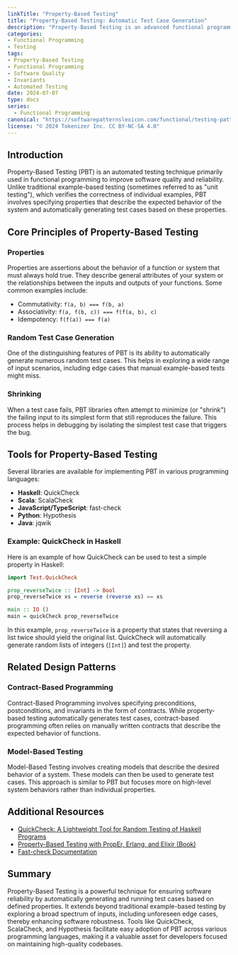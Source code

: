 ```yaml
---
linkTitle: "Property-Based Testing"
title: "Property-Based Testing: Automatic Test Case Generation"
description: "Property-Based Testing is an advanced functional programming technique that generates test cases based on invariants or properties that should always be true for the software being tested."
categories:
- Functional Programming
- Testing
tags:
- Property-Based Testing
- Functional Programming
- Software Quality
- Invariants
- Automated Testing
date: 2024-07-07
type: docs
series:
  - Functional Programming
canonical: "https://softwarepatternslexicon.com/functional/testing-patterns/testing-strategies/property-based-testing"
license: "© 2024 Tokenizer Inc. CC BY-NC-SA 4.0"
---
```



## Introduction

Property-Based Testing (PBT) is an automated testing technique primarily used in functional programming to improve software quality and reliability. Unlike traditional example-based testing (sometimes referred to as "unit testing"), which verifies the correctness of individual examples, PBT involves specifying properties that describe the expected behavior of the system and automatically generating test cases based on these properties.

## Core Principles of Property-Based Testing

### Properties

Properties are assertions about the behavior of a function or system that must always hold true. They describe general attributes of your system or the relationships between the inputs and outputs of your functions. Some common examples include:
- Commutativity: `f(a, b) === f(b, a)`
- Associativity: `f(a, f(b, c)) === f(f(a, b), c)`
- Idempotency: `f(f(a)) === f(a)`

### Random Test Case Generation

One of the distinguishing features of PBT is its ability to automatically generate numerous random test cases. This helps in exploring a wide range of input scenarios, including edge cases that manual example-based tests might miss.

### Shrinking

When a test case fails, PBT libraries often attempt to minimize (or "shrink") the failing input to its simplest form that still reproduces the failure. This process helps in debugging by isolating the simplest test case that triggers the bug.

## Tools for Property-Based Testing

Several libraries are available for implementing PBT in various programming languages:

- **Haskell**: QuickCheck
- **Scala**: ScalaCheck
- **JavaScript/TypeScript**: fast-check
- **Python**: Hypothesis
- **Java**: jqwik

### Example: QuickCheck in Haskell

Here is an example of how QuickCheck can be used to test a simple property in Haskell:

```haskell
import Test.QuickCheck

prop_reverseTwice :: [Int] -> Bool
prop_reverseTwice xs = reverse (reverse xs) == xs

main :: IO ()
main = quickCheck prop_reverseTwice
```

In this example, `prop_reverseTwice` is a property that states that reversing a list twice should yield the original list. QuickCheck will automatically generate random lists of integers (`[Int]`) and test the property.

## Related Design Patterns

### Contract-Based Programming

Contract-Based Programming involves specifying preconditions, postconditions, and invariants in the form of contracts. While property-based testing automatically generates test cases, contract-based programming often relies on manually written contracts that describe the expected behavior of functions.

### Model-Based Testing

Model-Based Testing involves creating models that describe the desired behavior of a system. These models can then be used to generate test cases. This approach is similar to PBT but focuses more on high-level system behaviors rather than individual properties.

## Additional Resources

- [QuickCheck: A Lightweight Tool for Random Testing of Haskell Programs](https://dl.acm.org/doi/10.1145/266635.266643)
- [Property-Based Testing with PropEr, Erlang, and Elixir (Book)](http://propertesting.com/)
- [Fast-check Documentation](https://dubzzz.github.io/fast-check.github.com/)

## Summary

Property-Based Testing is a powerful technique for ensuring software reliability by automatically generating and running test cases based on defined properties. It extends beyond traditional example-based testing by exploring a broad spectrum of inputs, including unforeseen edge cases, thereby enhancing software robustness. Tools like QuickCheck, ScalaCheck, and Hypothesis facilitate easy adoption of PBT across various programming languages, making it a valuable asset for developers focused on maintaining high-quality codebases.
